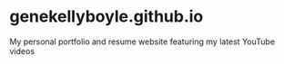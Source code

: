 # genekellyboyle.github.io
My personal portfolio and resume website featuring my latest YouTube videos
